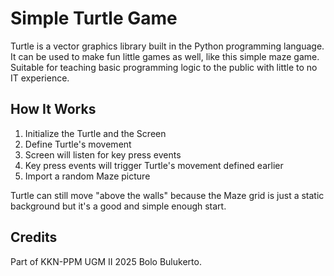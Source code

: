 # Simple Turtle Game

Turtle is a vector graphics library built in the Python programming language. It can be used to make fun little games as well, like this simple maze game. Suitable for teaching basic programming logic to the public with little to no IT experience. 

## How It Works

1. Initialize the Turtle and the Screen
2. Define Turtle's movement
3. Screen will listen for key press events
4. Key press events will trigger Turtle's movement defined earlier
5. Import a random Maze picture

Turtle can still move "above the walls" because the Maze grid is just a static background but it's a good and simple enough start.

## Credits

Part of KKN-PPM UGM II 2025 Bolo Bulukerto. 
